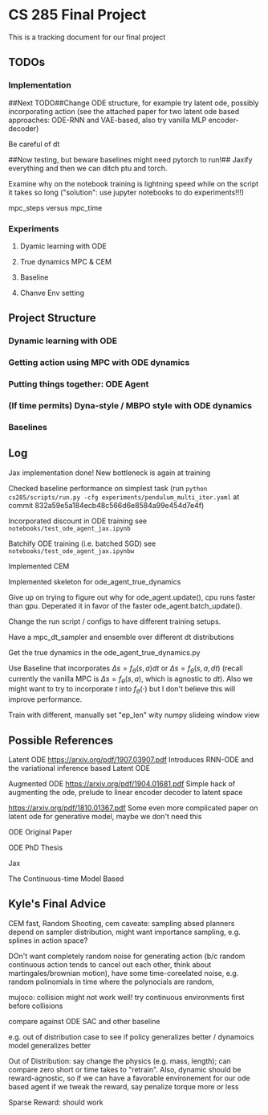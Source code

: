 # CS 285 Final Project
This is a tracking document for our final project

## TODOs
### Implementation
##Next TODO##Change ODE structure, for example try latent ode, possibly incorporating action (see the attached paper for two latent ode based approaches: ODE-RNN and VAE-based, also try vanilla MLP encoder-decoder)

Be careful of dt

##Now testing, but beware baselines might need pytorch to run!## Jaxify everything and then we can ditch ptu and torch.

Examine why on the notebook training is lightning speed while on the script it takes so long ("solution": use jupyter notebooks to do experiments!!!)

mpc_steps versus mpc_time

### Experiments

1. Dyamic learning with ODE 

2. True dynamics MPC & CEM

3. Baseline

4. Chanve Env setting





## Project Structure
### Dynamic learning with ODE

### Getting action using MPC with ODE dynamics

### Putting things together: ODE Agent

### (If time permits) Dyna-style / MBPO style with ODE dynamics

### Baselines




## Log

Jax implementation done! New bottleneck is again at training

Checked baseline performance on simplest task (run ```python cs285/scripts/run.py -cfg experiments/pendulum_multi_iter.yaml``` at commit 832a59e5a184ecb48c566d6e8584a99e454d7e4f)

Incorporated discount in ODE training
see ```notebooks/test_ode_agent_jax.ipynb```

Batchify ODE training (i.e. batched SGD)
see ```notebooks/test_ode_agent_jax.ipynbw```

Implemented CEM

Implemented skeleton for ode_agent_true_dynamics

Give up on trying to figure out why for ode_agent.update(), cpu runs faster than gpu. Deperated it in favor of the faster ode_agent.batch_update().

Change the run script / configs to have different training setups.

Have a mpc_dt_sampler and ensemble over different dt distributions

Get the true dynamics in the ode_agent_true_dynamics.py

Use Baseline that incorporates $\Delta s = f_\theta (s, a) dt$ or $\Delta s = f_\theta (s, a, dt)$ (recall currently the vanilla MPC is $\Delta s = f_\theta (s, a)$, which is agnostic to $dt$). Also we might want to try to incorporate $t$ into $f_\theta(\cdot)$ but I don't believe this will improve performance.

Train with different, manually set "ep_len" wity numpy slideing window view


## Possible References

Latent ODE
https://arxiv.org/pdf/1907.03907.pdf
Introduces RNN-ODE and the variational inference based Latent ODE

Augmented ODE
https://arxiv.org/pdf/1904.01681.pdf
Simple hack of augmenting the ode, prelude to linear encoder decoder to latent space

https://arxiv.org/pdf/1810.01367.pdf
Some even more complicated paper on latent ode for generative model, maybe we don't need this

ODE Original Paper

ODE PhD Thesis

Jax

The Continuous-time Model Based


## Kyle's Final Advice
CEM fast, Random Shooting, 
cem caveate: sampling absed planners depend on sampler distribution, might want importance sampling, e.g. splines in action space? 

DOn't want completely random noise for generating action (b/c random continuous action tends to cancel out each other, think about martingales/brownian motion), have some time-coreelated noise, e.g. random polinomials in time where the polynocials are random, 

mujoco: collision might not work well! 
try continuous environments first before collisions

compare against ODE SAC and other baseline

e.g. out of distribution case to see if policy generalizes better / dynamoics model generalizes better

Out of Distribution: say change the physics (e.g. mass, length); can compare zero short or time takes to "retrain". Also, dynamic should be reward-agnostic, so if we can have a favorable environement for our ode based agent if we tweak the reward, say penalize torque more or less

Sparse Reward: should work